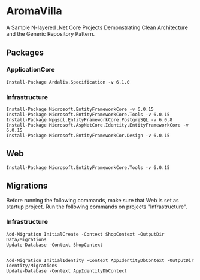 # AromaVilla

A Sample N-layered .Net Core Projects Demonstrating
	Clean Architecture and the Generic Repository Pattern.

## Packages

### ApplicationCore
```
Install-Package Ardalis.Specification -v 6.1.0
```

### Infrastructure
```
Install-Package Microsoft.EntityFrameworkCore -v 6.0.15
Install-Package Microsoft.EntityFrameworkCore.Tools -v 6.0.15
Install-Package Npgsql.EntityFrameworkCore.PostgreSQL -v 6.0.8
Install-Package Microsoft.AspNetCore.Identity.EntityFrameworkCore -v 6.0.15
Install-Package Microsoft.EntityFrameworkCor.Design -v 6.0.15
```

## Web
```
Install-Package Microsoft.EntityFrameworkCore.Tools -v 6.0.15
```

## Migrations 
Before running the following commands, make sure that Web is set as startup project. Run the following commands on projects "Infrastructure".

### Infrastructure
```
Add-Migration InitialCreate -Context ShopContext -OutputDir Data/Migrations
Update-Database -Context ShopContext


Add-Migration InitialIdentity -Context AppIdentityDbContext -OutputDir Identity/Migrations
Update-Database -Context AppIdentityDbContext
```
